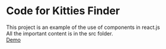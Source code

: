 # Code for Kitties Finder

This project is an example of the use of components in react.js\
All the important content is in the src folder.\
[Demo](https://jessk77.github.io/kitties-finder/)


